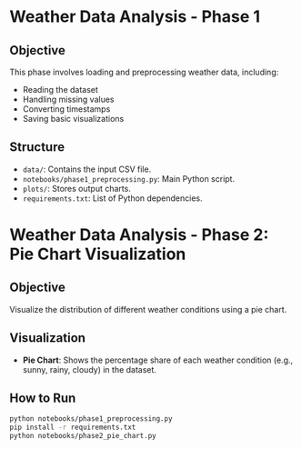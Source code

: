 # Weather Data Analysis - Phase 1

## Objective
This phase involves loading and preprocessing weather data, including:
- Reading the dataset
- Handling missing values
- Converting timestamps
- Saving basic visualizations

## Structure
- `data/`: Contains the input CSV file.
- `notebooks/phase1_preprocessing.py`: Main Python script.
- `plots/`: Stores output charts.
- `requirements.txt`: List of Python dependencies.

# Weather Data Analysis - Phase 2: Pie Chart Visualization

## Objective
Visualize the distribution of different weather conditions using a pie chart.

## Visualization
- **Pie Chart**: Shows the percentage share of each weather condition (e.g., sunny, rainy, cloudy) in the dataset.

## How to Run
```bash
python notebooks/phase1_preprocessing.py
pip install -r requirements.txt
python notebooks/phase2_pie_chart.py


